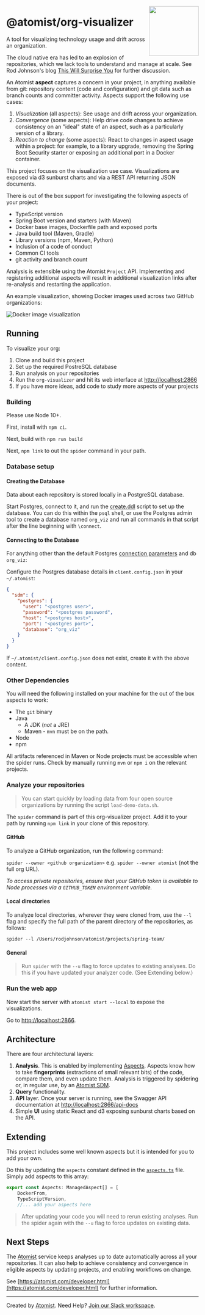   <img src="./images/dockerImageSunburst.png"
  width="130" hight="130" align="right" />

# @atomist/org-visualizer

A tool for visualizing technology usage and drift across an organization. 

The cloud native era has led to an explosion of repositories, which we lack tools to understand and manage at scale. See Rod Johnson's blog [This Will Surprise You](https://blog.atomist.com/this-will-surprise-you/) for further discussion.

An Atomist **aspect** captures a concern in your project, in anything available from git: repository content (code and configuration) and git data such as branch counts and committer activity. Aspects support the following use cases:

1. *Visualization* (all aspects): See usage and drift across your organization.
2. *Convergence* (some aspects): Help drive code changes to achieve consistency on an "ideal" state of an aspect, such as a particularly version of a library.
3. *Reaction to change* (some aspects): React to changes in aspect usage within a project: for example, to a library upgrade, removing the Spring Boot Security starter or exposing an additional port in a Docker container.

This project focuses on the visualization use case. Visualizations are exposed via d3 sunburst charts and via a REST API returning JSON documents.

There is out of the box
support for investigating the following aspects of your project:

- TypeScript version
- Spring Boot version and starters (with Maven)
- Docker base images, Dockerfile path and exposed ports
- Java build tool (Maven, Gradle)
- Library versions (npm, Maven, Python)
- Inclusion of a code of conduct
- Common CI tools
- git activity and branch count

Analysis is extensible using the Atomist `Project` API. Implementing and registering additional aspects will result in additional visualization links after re-analysis and restarting the application.

An example visualization, showing Docker images used across two GitHub organizations:

![Docker image visualization](images/dockerImageSunburst.png "Docker image drift")

## Running

To visualize your org:

1. Clone and build this project
2. Set up the required PostreSQL database
2. Run analysis on your repositories
3. Run the `org-visualizer` and hit its web interface at [http://localhost:2866](http://localhost:2866)
4. If you have more ideas, add code to study more aspects of your projects

### Building

Please use Node 10+.

First, install with `npm ci`.

Next, build with `npm run build`

Next, `npm link` to out the `spider` command in your path. 

### Database setup

#### Creating the Database

Data about each repository is stored locally in a PostgreSQL database.

Start Postgres, connect to it, and run the [create.ddl](ddl/create.ddl) script to set up the database. You can do this within the `psql` shell, or use the Postgres admin tool to create a database named `org_viz` and run all commands in that script after the line beginning with `\connect`.

#### Connecting to the Database

For anything other than the default Postgres [connection parameters](https://node-postgres.com/features/connecting) and db `org_viz`:

Configure the Postgres database details in `client.config.json` in your `~/.atomist`:

```json
{
  "sdm": {
    "postgres": {
      "user": "<postgres user>",
      "password": "<postgres password",
      "host": "<postgres host>",
      "port": "<postgres port>",
      "database": "org_viz"
    }
  }
}
```

If `~/.atomist/client.config.json` does not exist, create it with the above content.

### Other Dependencies

You will need the following installed on your machine for the out of the box aspects to work:

- The `git` binary
- Java
  - A JDK (*not* a JRE)
  - Maven - `mvn` must be on the path. 
- Node
- npm

 All artifacts referenced in Maven or Node projects must be accessible when the spider runs. Check by manually running `mvn` or `npm i` on the relevant projects.

### Analyze your repositories

>You can start quickly by loading data from four open source organizations by running the script `load-demo-data.sh`.

The `spider` command is part of this org-visualizer project.
Add it to your path by running `npm link` in your clone of this repository.

#### GitHub

To analyze a GitHub organization, run the following command:

`spider --owner <github organization>` e.g. `spider --owner atomist` (not the full org URL).

_To access private repositories, ensure that your GitHub token is available to 
Node processes via a `GITHUB_TOKEN` environment variable._

#### Local directories
To analyze local directories, wherever they were cloned from, use the `--l` flag and specify the full path of the parent directory of the repositories, as follows: 

```
spider --l /Users/rodjohnson/atomist/projects/spring-team/
```

#### General

>Run `spider` with the `--u` flag to force updates to existing analyses. Do this if you have updated your analyzer code. (See Extending below.) 

### Run the web app

Now start the server with `atomist start --local` to expose the visualizations.

Go to [http://localhost:2866](http://localhost:2866).

## Architecture

There are four architectural layers:

1. **Analysis**. This is enabled by implementing [Aspects](lib/customize/aspects.ts). Aspects know how to take **fingerprints** (extractions of small relevant bits) of the code, compare them, and even update them. Analysis is triggered by spidering or, in regular use, by an [Atomist SDM](https://github.com/atomist/sdm).
2. **Query** functionality.
3. **API** layer. Once your server is running, see the Swagger API documentation at [http://localhost:2866/api-docs](http://localhost:2866/api-docs)
4. Simple **UI** using static React and d3 exposing sunburst charts based on the API.

## Extending

This project includes some well known aspects but it is intended for you to add your own.

Do this by updating the `aspects` constant defined in the [`aspects.ts`](lib/customize/aspects.ts) file. Simply add aspects to this array:

```typescript
export const Aspects: ManagedAspect[] = [
    DockerFrom,
    TypeScriptVersion,
    //... add your aspects here
```

>After updating your code you will need to rerun existing analyses. Run the spider again with the `--u` flag to force updates on existing data.

## Next Steps
The [Atomist](https://www.atomist.com) service keeps analyses up to date automatically across all your repositories. It can also help to achieve consistency and convergence in eligible aspects by updating projects, and enabling workflows on change.

See [https://atomist.com/developer.html](https://atomist.com/developer.html) for further information.

-----

Created by [Atomist][atomist].
Need Help?  [Join our Slack workspace][slack].

[atomist]: https://atomist.com/ (Atomist - How Teams Deliver Software)
[slack]: https://join.atomist.com/ (Atomist Community Slack)
